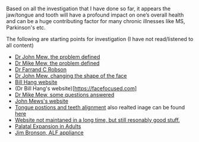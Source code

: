 Based on all the investigation that I have done so far, it appears the jaw/tongue and tooth will have a profound impact on one’s overall health and can be a huge contributing factor for many chronic illnesses like MS, Parkinson's etc.

The following are starting points for investigation (I have not read/listened to all content) 
- [Dr John Mew, the problem defined](https://www.youtube.com/watch?v=b_klB6n6msI)
- [Dr Mike Mew, the problem defined](https://www.youtube.com/watch?v=8TiR2bpiZQE)
- [Dr Farrand C Robson](FarrandCRobson/OSB-ARTICLES-Oral-System-Biology-Schwartz-Article-1.pdf)
- [Dr John Mew, changing the shape of the face](https://www.youtube.com/watch?v=Im18jVlhQXw)
- [Bill Hang website](https://www.youtube.com/watch?v=RfnCnVI8-bY)
- (Dr Bill Hang's website)[https://facefocused.com]
- [Dr Mike Mew, some questions answered](https://www.youtube.com/watch?v=U3owXWaV-I0)
- [John Mews's website](https://johnmeworthotropics.co.uk/)
- [Tongue postions and teeth alignment](https://www.youtube.com/watch?v=2ubRAZWa2Dk) also realted inage can be found [here](Others\tongueposition.png)
- [Website not maintaned in a long time, but still resonably good stuff.](https://claimingpower.com/)
- [Palatal Expansion in Adults](https://www.youtube.com/watch?v=QCNqbvOALZI)
- [Jim Bronson, ALF appliance](https://www.youtube.com/watch?v=sfiRBWpmPEY)